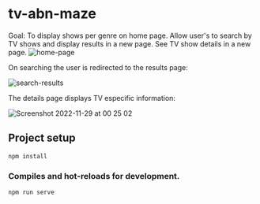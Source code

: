 # tv-abn-maze

Goal:
To display shows per genre on home page.
Allow user's to search by TV shows and display results in a new page.
See TV show details in a new page.
![home-page](https://user-images.githubusercontent.com/5918438/204401473-680b16ce-cd34-4134-ad02-27705d0757f9.jpg)

On searching  the user is redirected to the results page:

![search-results](https://user-images.githubusercontent.com/5918438/204401788-17d00f2a-1fa0-4979-a4cd-0df630a64e5e.png)

The details page displays TV especific information: 

![Screenshot 2022-11-29 at 00 25 02](https://user-images.githubusercontent.com/5918438/204401978-009618e4-bd06-4080-a160-c53509b8a086.png)



## Project setup
```
npm install
```

### Compiles and hot-reloads for development.
```
npm run serve
```

